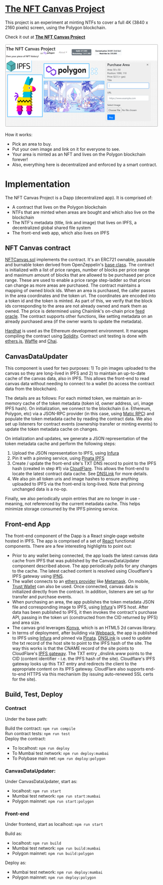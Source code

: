 # [The NFT Canvas Project](https://www.nftpolygon.com/)
This project is an experiment at minting NTFs to cover a full 4K (3840 x 2160 pixels) screen, using the Polygon blockchain.

Check it out at **[The NFT Canvas Project](https://www.nftpolygon.com/)**

<img src="frontend/public/Screenshot.png" width="1024" alt="SCP Anywhere">  

How it works:
* Pick an area to buy.
* Put your own image and link on it for everyone to see.
* Your area is minted as an NFT and lives on the Polygon blockchain forever!
* Also, everything here is decentralized and enforced by a smart contract.

# Implementation
The NFT Canvas Project is a Dapp (decentralized app). It is comprised of:
* A contract that lives on the Polygon blockchain
* NTFs that are minted when areas are bought and which also live on the blockchain
* The NTF's metadata (title, link and image) that lives on IPFS, a decentralized global shared file system
* The front-end web app, which also lives on IPFS

## NFT Canvas contract

[NFTCanvas.sol](contracts/NFTCanvas.sol) implements the contract. It's an ERC721 ownable, pausable and burnable token derived from OpenZeppelin's [base class](https://docs.openzeppelin.com/contracts/4.x/erc721). The contract is initialized with a list of price ranges, number of blocks per price range and maximum amount of blocks that are allowed to be purchased per price range. These are used to enable a price range step-ladder so that prices can change as more areas are purchased. The contract maintains a mapping of owned block ids. When an area is purchased, the caller passes in the area coordinates and the token uri. The coordinates are encoded into a token id and the token is minted. As part of this, we verify that the block ids corresponding to the area are not already owned and mark them as owned. The price is determined using Chainlink's on-chain price [feed oracle](https://docs.chain.link/docs/matic-addresses/). The contract supports other functions, like setting metadata on an already purchased area (if the owner wants to update the metadata).

[Hardhat](https://hardhat.org/) is used as the Ethereum development environment. It manages compiling the contract using [Solidity](https://soliditylang.org/). Contract unit testing is done with [ethers.js](https://docs.ethers.io/), [Waffle](https://getwaffle.io/) and [Chai](https://www.chaijs.com/).

## CanvasDataUpdater

This component is used for two purposes: 1) To pin images uploaded to the canvas so they are long-lived in IPFS and 2) to maintain an up-to-date cache of the canvas data, also in IPFS. This allows the front-end to read canvas data without needing to connect to a wallet (to access the contract data from the blockchain).

The details are as follows: For each minted token, we maintain an in-memory cache of the token metadata (token id, owner address, uri, image IPFS hash). On initialization, we connect to the blockchain (i.e. Ethereum, Polygon, etc) via a JSON-RPC provider (in this case, using [Matic RPC](https://rpc.maticvigil.com)) and populate the token metadata cache by reading the contract data. We also set up listeners for contract events (ownership transfer or minting events) to update the token metadata cache on changes.

On intialization and updates, we generate a JSON representation of the token metadata cache and perform the following steps:
1) Upload the JSON representation to IPFS, using [Infura](https://infura.io)
2) Pin it with a pinning service, using [Pinata IPFS](https://www.pinata.cloud/)
3) Create / update the front-end site's TXT DNS record to point to the IPFS hash (created in step #1) via [CloudFlare](https://www.cloudflare.com/). This allows the front-end to locate the latest contract data cache. See [DNSLink](https://docs.ipfs.io/concepts/dnslink/) for more details.
4) We also pin all token uris and image hashes to ensure anything uploaded to IPFS via the front-end is long-lived. Note that pinning unchanged data is a no-op.

Finally, we also periodically unpin entries that are no longer in use - meaning, not referenced by the current metadata cache. This helps minimize storage consumed by the IPFS pinning service.

## Front-end App

The front-end component of the Dapp is a React single-page website hosted in IPFS. The app is comprised of a set of [React](https://reactjs.org/) functional components. There are a few interesting highlights to point out:
- Prior to any wallet being connected, the app loads the latest canvas data cache from IPFS that was published by the CanvasDataUpdater component described above. The app periodically polls for any changes to the cache. The latest cached content is resolved using Cloudflare's IPFS gateway using [IPNS](https://docs.ipfs.io/concepts/ipns/).
- The wallet connects to an [ethers provider](https://ethers.io/) like [Metamask](https://metamask.io/). On mobile, [Trust Wallet](https://trustwallet.com/) can also be used. Once connected, canvas data is initialized directly from the contract. In addition, listeners are set up for transfer and purchase events.
- When purchasing an area, the app publishes the token metadata JSON file and corresponding image to IPFS, using [Infura](https://infura.io)'s IPFS host. After data has been published to IPFS, it then invokes the contract's purchase API, passing in the token uri (constructed from the CID returned by IPFS) and area size.
- The canvas grid leverages [Konva](https://konvajs.org/), which is an HTML5 2d canvas library.
- In terms of deployment, after building via [Webpack](https://reactjs.net/bundling/webpack.html), the app is published to IPFS using [Infura](https://infura.io) and pinned via [Pinata](https://www.pinata.cloud/). [DNSLink](https://docs.ipfs.io/concepts/dnslink/) is used to update the txt record of the host site to point to the IPFS hash of the site. The way this works is that the CNAME record of the site points to CloudFlare's [IPFS gateway](https://www.cloudflare.com/distributed-web-gateway/). The TXT entry \_dnslink.www points to the CID (content identifier - i.e. the IPFS hash of the site). Cloudflare's IPFS gateway looks up this TXT entry and redirects the client to the appropriate content on its IPFS gateway. CloudFlare also supports end-to-end HTTPS via this mechanism (by issuing auto-renewed SSL certs for the site).

## Build, Test, Deploy

### Contract
Under the base path:

Build the contract: ``npm run compile``  
Run contract tests:  ``npm run test``  
Deploy the contract:
* To localhost: ``npm run deploy``
* To Mumbai test network: ``npm run deploy:mumbai``
* To Polybase main net: ``npm run deploy:polygon``

### CanvasDataUpdater:
Under CanvasDataUpdater, start as:
* localhost: ``npm run start``
* Mumbai test network: ``npm run start:mumbai``
* Polygon mainnet: ``npm run start:polygon``

### Front-end
Under frontend, start as localhost: ``npm run start``  

Build as:
* localhost: ``npm run build``
* Mumbai test network: ``npm run build:mumbai``
* Polygon mainnet: ``npm run build:polygon``

Deploy as:
* Mumbai test network: ``npm run deploy:mumbai``
* Polygon mainnet: ``npm run deploy:polygon``
